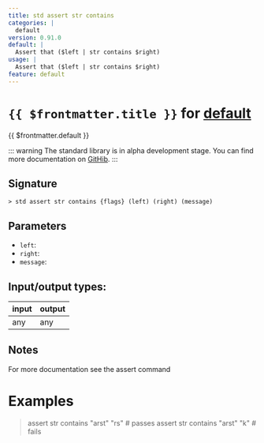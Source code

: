 ```yaml
---
title: std assert str contains
categories: |
  default
version: 0.91.0
default: |
  Assert that ($left | str contains $right)
usage: |
  Assert that ($left | str contains $right)
feature: default
---
```

<!-- This file is automatically generated. Please edit the command in https://github.com/nushell/nushell instead. -->

# `{{ $frontmatter.title }}` for [default](/commands/categories/default.md)

<div class='command-title'>{{ $frontmatter.default }}</div>


::: warning
The standard library is in alpha development stage. You can find more documentation on [GitHib](https://github.com/nushell/nushell/tree/main/crates/nu-std).
:::
## Signature

```> std assert str contains {flags} (left) (right) (message)```

## Parameters

 -  `left`:
 -  `right`:
 -  `message`:


## Input/output types:

| input | output |
| ----- | ------ |
| any   | any    |

## Notes
For more documentation see the assert command

# Examples

> assert str contains "arst" "rs" # passes
> assert str contains "arst" "k" # fails